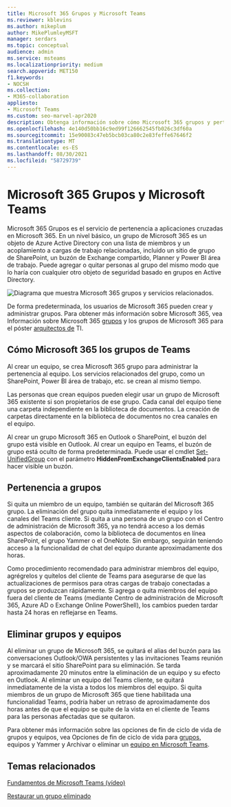 ```yaml
---
title: Microsoft 365 Grupos y Microsoft Teams
ms.reviewer: kblevins
ms.author: mikeplum
author: MikePlumleyMSFT
manager: serdars
ms.topic: conceptual
audience: admin
ms.service: msteams
ms.localizationpriority: medium
search.appverid: MET150
f1.keywords:
- NOCSH
ms.collection:
- M365-collaboration
appliesto:
- Microsoft Teams
ms.custom: seo-marvel-apr2020
description: Obtenga información sobre cómo Microsoft 365 grupos y pertenencias a grupos funcionan con Microsoft Teams.
ms.openlocfilehash: 4e140d50bb16c9ed99f126662545fb026c3df60a
ms.sourcegitcommit: 15e90083c47eb5bcb03ca80c2e83feffe67646f2
ms.translationtype: MT
ms.contentlocale: es-ES
ms.lasthandoff: 08/30/2021
ms.locfileid: "58729739"
---
```

# <a name="microsoft-365-groups-and-microsoft-teams"></a>Microsoft 365 Grupos y Microsoft Teams

Microsoft 365 Grupos es el servicio de pertenencia a aplicaciones cruzadas en Microsoft 365. En un nivel básico, un grupo de Microsoft 365 es un objeto de Azure Active Directory con una lista de miembros y un acoplamiento a cargas de trabajo relacionadas, incluido un sitio de grupo de SharePoint, un buzón de Exchange compartido, Planner y Power BI área de trabajo. Puede agregar o quitar personas al grupo del mismo modo que lo haría con cualquier otro objeto de seguridad basado en grupos en Active Directory.

![Diagrama que muestra Microsoft 365 grupos y servicios relacionados.](/microsoft-365/media/microsoft-365-groups-hub-spoke.png?view=o365-worldwide)

De forma predeterminada, los usuarios de Microsoft 365 pueden crear y administrar grupos. Para obtener más información sobre Microsoft 365, vea Información sobre Microsoft 365 [grupos](https://support.office.com/article/b565caa1-5c40-40ef-9915-60fdb2d97fa2) y los grupos de Microsoft 365 para el póster [arquitectos de](teams-architecture-solutions-posters.md#groups-in-microsoft-365) TI.

## <a name="how-microsoft-365-groups-work-with-teams"></a>Cómo Microsoft 365 los grupos de Teams

Al crear un equipo, se crea Microsoft 365 grupo para administrar la pertenencia al equipo. Los servicios relacionados del grupo, como un SharePoint, Power BI área de trabajo, etc. se crean al mismo tiempo.

Las personas que crean equipos pueden elegir usar un grupo de Microsoft 365 existente si son propietarios de ese grupo. Cada canal del equipo tiene una carpeta independiente en la biblioteca de documentos. La creación de carpetas directamente en la biblioteca de documentos no crea canales en el equipo.

Al crear un grupo Microsoft 365 en Outlook o SharePoint, el buzón del grupo está visible en Outlook. Al crear un equipo en Teams, el buzón de grupo está oculto de forma predeterminada. Puede usar el cmdlet [Set-UnifiedGroup](/powershell/module/exchange/users-and-groups/set-unifiedgroup) con el parámetro **HiddenFromExchangeClientsEnabled** para hacer visible un buzón.

## <a name="group-membership"></a>Pertenencia a grupos

Si quita un miembro de un equipo, también se quitarán del Microsoft 365 grupo. La eliminación del grupo quita inmediatamente el equipo y los canales del Teams cliente. Si quita a una persona de un grupo con el Centro de administración de Microsoft 365, ya no tendrá acceso a los demás aspectos de colaboración, como la biblioteca de documentos en línea SharePoint, el grupo Yammer o el OneNote. Sin embargo, seguirán teniendo acceso a la funcionalidad de chat del equipo durante aproximadamente dos horas.

Como procedimiento recomendado para administrar miembros del equipo, agrégrelos y quítelos del cliente de Teams para asegurarse de que las actualizaciones de permisos para otras cargas de trabajo conectadas a grupos se produzcan rápidamente. Si agrega o quita miembros del equipo fuera del cliente de Teams (mediante Centro de administración de Microsoft 365, Azure AD o Exchange Online PowerShell), los cambios pueden tardar hasta 24 horas en reflejarse en Teams.

## <a name="deleting-groups-and-teams"></a>Eliminar grupos y equipos

Al eliminar un grupo de Microsoft 365, se quitará el alias del buzón para las conversaciones Outlook/OWA persistentes y las invitaciones Teams reunión y se marcará el sitio SharePoint para su eliminación. Se tarda aproximadamente 20 minutos entre la eliminación de un equipo y su efecto en Outlook. Al eliminar un equipo del Teams cliente, se quitará inmediatamente de la vista a todos los miembros del equipo. Si quita miembros de un grupo de Microsoft 365 que tiene habilitada una funcionalidad Teams, podría haber un retraso de aproximadamente dos horas antes de que el equipo se quite de la vista en el cliente de Teams para las personas afectadas que se quitaron.

Para obtener más información sobre las opciones de fin de ciclo de vida de grupos y equipos, vea Opciones de fin de ciclo de vida para [grupos,](/microsoft-365/solutions/end-life-cycle-groups-teams-sites-yammer) equipos y Yammer y Archivar o eliminar un [equipo en Microsoft Teams](./archive-or-delete-a-team.md).

## <a name="related-topics"></a>Temas relacionados

[Fundamentos de Microsoft Teams (vídeo)](https://aka.ms/teams-foundations)

[Restaurar un grupo eliminado](/microsoft-365/admin/create-groups/restore-deleted-group)